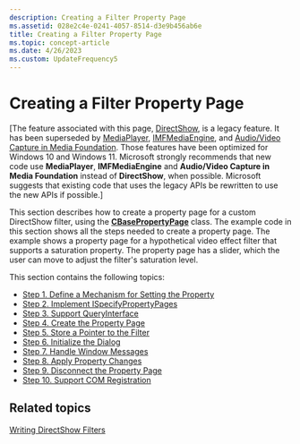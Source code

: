 ```yaml
---
description: Creating a Filter Property Page
ms.assetid: 028e2c4e-0241-4057-8514-d3e9b456ab6e
title: Creating a Filter Property Page
ms.topic: concept-article
ms.date: 4/26/2023
ms.custom: UpdateFrequency5
---
```


# Creating a Filter Property Page

\[The feature associated with this page, [DirectShow](/windows/win32/directshow/directshow), is a legacy feature. It has been superseded by [MediaPlayer](/uwp/api/Windows.Media.Playback.MediaPlayer), [IMFMediaEngine](/windows/win32/api/mfmediaengine/nn-mfmediaengine-imfmediaengine), and [Audio/Video Capture in Media Foundation](/windows/win32/medfound/audio-video-capture-in-media-foundation). Those features have been optimized for Windows 10 and Windows 11. Microsoft strongly recommends that new code use **MediaPlayer**, **IMFMediaEngine** and **Audio/Video Capture in Media Foundation** instead of **DirectShow**, when possible. Microsoft suggests that existing code that uses the legacy APIs be rewritten to use the new APIs if possible.\]

This section describes how to create a property page for a custom DirectShow filter, using the [**CBasePropertyPage**](cbasepropertypage.md) class. The example code in this section shows all the steps needed to create a property page. The example shows a property page for a hypothetical video effect filter that supports a saturation property. The property page has a slider, which the user can move to adjust the filter's saturation level.

This section contains the following topics:

-   [Step 1. Define a Mechanism for Setting the Property](step-1--define-a-mechanism-for-setting-the-property.md)
-   [Step 2. Implement ISpecifyPropertyPages](step-2--implement-ispecifypropertypages.md)
-   [Step 3. Support QueryInterface](step-3--support-queryinterface.md)
-   [Step 4. Create the Property Page](step-4--create-the-property-page.md)
-   [Step 5. Store a Pointer to the Filter](step-5--store-a-pointer-to-the-filter.md)
-   [Step 6. Initialize the Dialog](step-6--initialize-the-dialog.md)
-   [Step 7. Handle Window Messages](step-7--handle-window-messages.md)
-   [Step 8. Apply Property Changes](step-8--apply-property-changes.md)
-   [Step 9. Disconnect the Property Page](step-9--disconnect-the-property-page.md)
-   [Step 10. Support COM Registration](step-10--support-com-registration.md)

## Related topics

<dl> <dt>

[Writing DirectShow Filters](writing-directshow-filters.md)
</dt> </dl>

 

 



